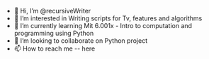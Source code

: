 - 👋 Hi, I’m @recursiveWriter
- 👀 I’m interested in Writing scripts for Tv, features and algorithms
- 🌱 I’m currently learning Mit 6.001x - Intro to computation and programming using Python
- 💞️ I’m looking to collaborate on Python project
- 📫 How to reach me -- here

<!---
recursiveWriter/recursiveWriter is a ✨ special ✨ repository because its `README.md` (this file) appears on your GitHub profile.
You can click the Preview link to take a look at your changes.
--->
